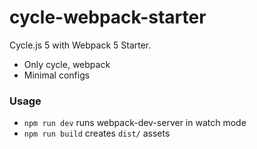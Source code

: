cycle-webpack-starter
===

Cycle.js 5 with Webpack 5 Starter.

* Only cycle, webpack
* Minimal configs

### Usage

* `npm run dev` runs webpack-dev-server in watch mode
* `npm run build` creates `dist/` assets
